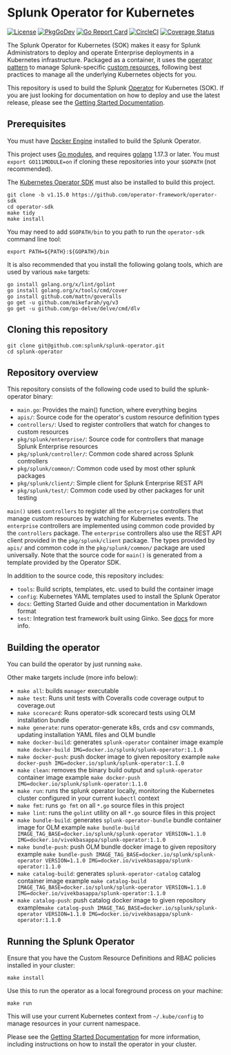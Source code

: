 # Splunk Operator for Kubernetes

[![License](https://img.shields.io/:license-apache-blue.svg)](http://www.apache.org/licenses/LICENSE-2.0.html)
[![PkgGoDev](https://pkg.go.dev/badge/github.com/splunk/splunk-operator)](https://pkg.go.dev/github.com/splunk/splunk-operator)
[![Go Report Card](https://goreportcard.com/badge/github.com/splunk/splunk-operator)](https://goreportcard.com/report/github.com/splunk/splunk-operator)
[![CircleCI](https://circleci.com/gh/splunk/splunk-operator/tree/master.svg?style=shield)](https://circleci.com/gh/splunk/splunk-operator/tree/master)
[![Coverage Status](https://coveralls.io/repos/github/splunk/splunk-operator/badge.svg?branch=master)](https://coveralls.io/github/splunk/splunk-operator?branch=master)

The Splunk Operator for Kubernetes (SOK) makes it easy for Splunk
Administrators to deploy and operate Enterprise deployments in a Kubernetes
infrastructure. Packaged as a container, it uses the
[operator pattern](https://kubernetes.io/docs/concepts/extend-kubernetes/operator/)
to manage Splunk-specific [custom resources](https://kubernetes.io/docs/concepts/extend-kubernetes/api-extension/custom-resources/),
following best practices to manage all the underlying Kubernetes objects for you.

This repository is used to build the Splunk
[Operator](https://kubernetes.io/docs/concepts/extend-kubernetes/operator/)
for Kubernetes (SOK). If you are just looking for documentation on how to
deploy and use the latest release, please see the
[Getting Started Documentation](docs/README.md).

## Prerequisites

You must have [Docker Engine](https://docs.docker.com/install/) installed to
build the Splunk Operator.

This project uses [Go modules](https://blog.golang.org/using-go-modules),
and requires [golang](https://golang.org/doc/install) 1.17.3 or later.
You must `export GO111MODULE=on` if cloning these repositories into your
`$GOPATH` (not recommended).

The [Kubernetes Operator SDK](https://github.com/operator-framework/operator-sdk)
must also be installed to build this project.

```shell
git clone -b v1.15.0 https://github.com/operator-framework/operator-sdk
cd operator-sdk
make tidy
make install
```

You may need to add `$GOPATH/bin` to you path to run the `operator-sdk`
command line tool:

```shell
export PATH=${PATH}:${GOPATH}/bin
```

It is also recommended that you install the following golang tools,
which are used by various `make` targets:

```shell
go install golang.org/x/lint/golint
go install golang.org/x/tools/cmd/cover
go install github.com/mattn/goveralls
go get -u github.com/mikefarah/yq/v3
go get -u github.com/go-delve/delve/cmd/dlv
```

## Cloning this repository

```shell
git clone git@github.com:splunk/splunk-operator.git
cd splunk-operator
```

## Repository overview

This repository consists of the following code used to build the splunk-operator binary:

* `main.go`: Provides the main() function, where everything begins
* `apis/`: Source code for the operator's custom resource definition types
* `controllers/`: Used to register controllers that watch for changes to custom resources
* `pkg/splunk/enterprise/`: Source code for controllers that manage Splunk Enterprise resources
* `pkg/splunk/controller/`: Common code shared across Splunk controllers
* `pkg/splunk/common/`: Common code used by most other splunk packages
* `pkg/splunk/client/`: Simple client for Splunk Enterprise REST API
* `pkg/splunk/test/`: Common code used by other packages for unit testing

`main()` uses `controllers` to register all the `enterprise` controllers
that manage custom resources by watching for Kubernetes events.
The `enterprise`  controllers are implemented using common code provided
by the `controllers` package. The `enterprise` controllers also use the REST API client
provided in the `pkg/splunk/client` package. The types provided by `apis/` and
common code in the `pkg/splunk/common/` package are used universally. Note that the
source code for `main()` is generated from a template provided by the Operator SDK.

In addition to the source code, this repository includes:

* `tools`: Build scripts, templates, etc. used to build the container image
* `config`: Kubernetes YAML templates used to install the Splunk Operator
* `docs`: Getting Started Guide and other documentation in Markdown format
* `test`: Integration test framework built using Ginko. See [docs](test/README.md) for more info.

## Building the operator

You can build the operator by just running `make`.

Other make targets include (more info below):

* `make all`: builds `manager` executable
* `make test`: Runs unit tests with Coveralls code coverage output to coverage.out
* `make scorecard`: Runs operator-sdk scorecard tests using OLM installation bundle
* `make generate`: runs operator-generate k8s, crds and csv commands, updating installation YAML files and OLM bundle
* `make docker-build`: generates `splunk-operator` container image  example `make docker-build IMG=docker.io/splunk/splunk-operator:1.1.0`
* `make docker-push`: push docker image to given repository example `make docker-push IMG=docker.io/splunk/splunk-operator:1.1.0`
* `make clean`: removes the binary build output and `splunk-operator` container image example `make docker-push IMG=docker.io/splunk/splunk-operator:1.1.0`
* `make run`: runs the splunk operator locally, monitoring the Kubernetes cluster configured in your current `kubectl` context
* `make fmt`: runs `go fmt` on all `*.go` source files in this project
* `make lint`: runs the `golint` utility on all `*.go` source files in this project
* `make bundle-build`: generates `splunk-operator-bundle` bundle container image for OLM example `make bundle-build IMAGE_TAG_BASE=docker.io/splunk/splunk-operator VERSION=1.1.0 IMG=docker.io/vivekbasappa/splunk-operator:1.1.0`
* `make bundle-push`: push OLM bundle docker image to given repository example `make bundle-push IMAGE_TAG_BASE=docker.io/splunk/splunk-operator VERSION=1.1.0 IMG=docker.io/vivekbasappa/splunk-operator:1.1.0`
* `make catalog-build`: generates `splunk-operator-catalog` catalog container image example `make catalog-build IMAGE_TAG_BASE=docker.io/splunk/splunk-operator VERSION=1.1.0 IMG=docker.io/vivekbasappa/splunk-operator:1.1.0`
* `make catalog-push`: push catalog docker image to given repository example`make catalog-push IMAGE_TAG_BASE=docker.io/splunk/splunk-operator VERSION=1.1.0 IMG=docker.io/vivekbasappa/splunk-operator:1.1.0`

## Running the Splunk Operator

Ensure that you have the Custom Resource Definitions and RBAC policies installed in your cluster:

```shell
make install
```

Use this to run the operator as a local foreground process on your machine:

```shell
make run
```

This will use your current Kubernetes context from `~/.kube/config` to manage
resources in your current namespace.

Please see the [Getting Started Documentation](docs/README.md) for more
information, including instructions on how to install the operator in your
cluster.
